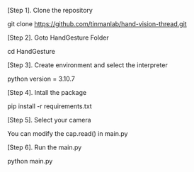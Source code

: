 
[Step 1]. Clone the repository

git clone https://github.com/tinmanlab/hand-vision-thread.git

[Step 2]. Goto HandGesture Folder

cd HandGesture

[Step 3]. Create environment and select the interpreter

python version = 3.10.7

[Step 4]. Intall the package

pip install -r requirements.txt

[Step 5]. Select your camera

You can modify the cap.read() in main.py

[Step 6]. Run the main.py

python main.py


